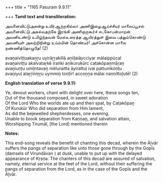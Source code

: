 +++
title = "1165 Pasuram 9.9.11"

+++
**Tamil text and transliteration:**

அவனைவிட்டுஅகன்று உயிர்ஆற்றகில்லா அணிஇழைஆய்ச்சியர் மாலைப்பூசல்  
அவனைவிட்டு அகல்வதற்கே இரங்கி அணிகுருகூர்ச் சடகோபன்மாறன்  
அவனிஉண்டு உமிழ்ந்தவன் மேல்உரைத்த ஆயிரத்துள் இவை பத்தும்கொண்டு  
அவனியுள் அலற்றிநின்று உய்ம்மின் தொண்டீர்! அச்சொன்ன மாலை நண்ணித்தொழுதே! (2)

avaṉaiviṭṭuakaṉṟu uyirāṟṟakillā aṇiiḻaiāycciyar mālaippūcal  
avaṉaiviṭṭu akalvataṟkē iraṅki aṇikurukūrc caṭakōpaṉmāṟaṉ  
avaṉiuṇṭu umiḻntavaṉ mēluraitta āyirattuḷ ivai pattumkoṇṭu  
avaṉiyuḷ alaṟṟiniṉṟu uymmiṉ toṇṭīr! accoṉṉa mālai naṇṇittoḻutē! (2)

**English translation of verse 9.9.11:**

Ye, devout workers, chant with delight over here, these songs ten,  
Out of the thousand composed, in sweet adoration  
Of the Lord Who the worlds ate up and then spat, by Caṭakōpaṉ  
Of Kurukūr Who did separation from Him lament,  
As did the bejewelled shepherdesses, one evening,  
Unable to brook separation from Kaṇṇaṉ, and salvation attain,  
Worshipping Tirumāl, [the Lord] mentioned therein

**Notes:**

This end-song reveals the benefit of chanting this decad, wherein the Āḻvār suffers the pangs of separation like unto those gone through by the Gopīs (damsels of Virundāvan ) at dusk, unable to put up with the delayed appearance of Kṛṣṇa. The chanters of this decad are assured of salvation, namely, eternal service at the feet of the Lord, without their suffering the pangs of separation from the Lord, as in the case of the Gopīs and the Āḻvār.


